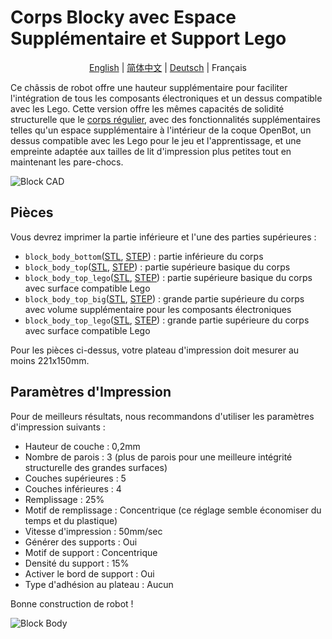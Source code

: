 # Corps Blocky avec Espace Supplémentaire et Support Lego

<p align="center">
  <a href="README.md">English</a> |
  <a href="README.zh-CN.md">简体中文</a> |
  <a href="README.de-DE.md">Deutsch</a> |
  <span>Français</span>
</p>

Ce châssis de robot offre une hauteur supplémentaire pour faciliter l'intégration de tous les composants électroniques et un dessus compatible avec les Lego. Cette version offre les mêmes capacités de solidité structurelle que le [corps régulier](../regular_body/), avec des fonctionnalités supplémentaires telles qu'un espace supplémentaire à l'intérieur de la coque OpenBot, un dessus compatible avec les Lego pour le jeu et l'apprentissage, et une empreinte adaptée aux tailles de lit d'impression plus petites tout en maintenant les pare-chocs.

![Block CAD](../../../../docs/images/block_cad.jpg)

## Pièces

Vous devrez imprimer la partie inférieure et l'une des parties supérieures :

- `block_body_bottom`([STL](block_body_bottom.stl), [STEP](block_body_bottom.step)) : partie inférieure du corps
- `block_body_top`([STL](block_body_top.stl), [STEP](block_body_top.step)) : partie supérieure basique du corps
- `block_body_top_lego`([STL](block_body_top_lego.stl), [STEP](block_body_top_lego.step)) : partie supérieure basique du corps avec surface compatible Lego
- `block_body_top_big`([STL](block_body_top_big.stl), [STEP](block_body_top_big.step)) : grande partie supérieure du corps avec volume supplémentaire pour les composants électroniques
- `block_body_top_lego`([STL](block_body_top_big_lego.stl), [STEP](block_body_top_big_lego.step)) : grande partie supérieure du corps avec surface compatible Lego

Pour les pièces ci-dessus, votre plateau d'impression doit mesurer au moins 221x150mm.

## Paramètres d'Impression

Pour de meilleurs résultats, nous recommandons d'utiliser les paramètres d'impression suivants :

- Hauteur de couche : 0,2mm
- Nombre de parois : 3 (plus de parois pour une meilleure intégrité structurelle des grandes surfaces)
- Couches supérieures : 5
- Couches inférieures : 4
- Remplissage : 25%
- Motif de remplissage : Concentrique (ce réglage semble économiser du temps et du plastique)
- Vitesse d'impression : 50mm/sec
- Générer des supports : Oui
- Motif de support : Concentrique
- Densité du support : 15%
- Activer le bord de support : Oui
- Type d'adhésion au plateau : Aucun

Bonne construction de robot !

![Block Body](../../../../docs/images/block_body.jpg)